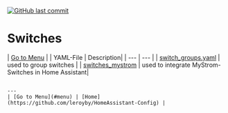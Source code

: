 [![GitHub last commit](https://img.shields.io/github/last-commit/leroyby/homeassistant-config?style=flat)](https://github.com/leroyby/HomeAssistant-Config/commits/main)

# Switches
| [Go to Menu](#menu) |
| YAML-File | Description|
| --- | --- | 
| [switch_groups.yaml](https://github.com/leroyby/HomeAssistant-Config/blob/main/switch/switch_groups.yaml) | used to group switches |
| [switches_mystrom](https://github.com/leroyby/HomeAssistant-Config/blob/main/switch/switches_mystrom.yaml) | used to integrate MyStrom-Switches in Home Assistant|

```

---
| [Go to Menu](#menu) | [Home](https://github.com/leroyby/HomeAssistant-Config) |